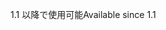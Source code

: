 <span data-ttu-id="4e392-101">1.1 以降で使用可能</span><span class="sxs-lookup"><span data-stu-id="4e392-101">Available since 1.1</span></span>